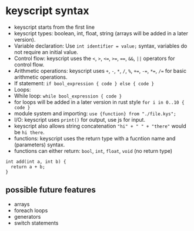 # keyscript syntax

- keyscript starts from the first line
- keyscript types: boolean, int, float, string (arrays will be added in a later version).
- Variable declaration: Use `int identifier = value;` syntax, variables do not require an initial value.
- Control flow: keyscript uses the `<`, `>`, `<=`, `>=`, `==`, `&&`, `||` operators for control flow.
- Arithmetic operations: keyscript uses `+`, `-`, `*`, `/`, `%`, `+=`, `-=`, `*=`, `/=` for basic arithmetic operations.
- If statement:
  `if bool_expression {
  code
  } else {
  code
  }`
- Loops:
- While loop: `while bool_expression { code }`
- for loops will be added in a later version in rust style `for i in 0..10 { code }`
- module system and importing: `use {function} from "./file.kys";`
- I/O: keyscript uses `print()` for output, use js for input.
- keyscript also allows string concatenation `"hi" + " " + "there"` would be `hi there`.
- functions: keyscript uses the return type with a fucntion name and (parameters) syntax.
- functions can either return: `bool`, `int`, `float`, `void` (no return type)
```
int add(int a, int b) {
  return a + b;
}
```

## possible future features

- arrays
- foreach loops
- generators
- switch statements
